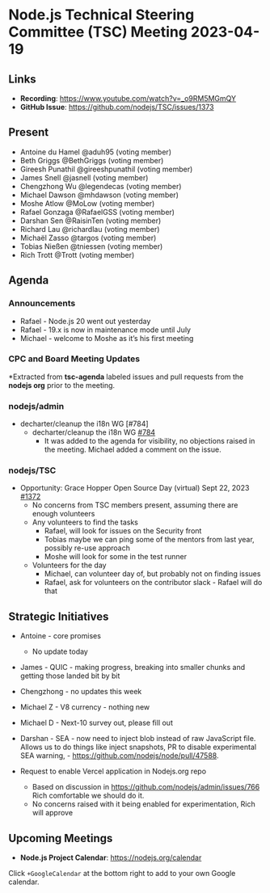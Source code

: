 # Node.js Technical Steering Committee (TSC) Meeting 2023-04-19

## Links

* **Recording**: <https://www.youtube.com/watch?v=_o9RM5MGmQY> 
* **GitHub Issue**: <https://github.com/nodejs/TSC/issues/1373>

## Present

* Antoine du Hamel @aduh95 (voting member)
* Beth Griggs @BethGriggs (voting member)
* Gireesh Punathil @gireeshpunathil (voting member)
* James Snell @jasnell (voting member)
* Chengzhong Wu @legendecas (voting member)
* Michael Dawson @mhdawson (voting member)
* Moshe Atlow @MoLow (voting member)
* Rafael Gonzaga @RafaelGSS (voting member)
* Darshan Sen @RaisinTen (voting member)
* Richard Lau @richardlau (voting member)
* Michaël Zasso @targos (voting member)
* Tobias Nießen @tniessen (voting member)
* Rich Trott @Trott (voting member)

## Agenda

### Announcements

* Rafael - Node.js 20 went out yesterday
* Rafael - 19.x is now in maintenance mode until July
* Michael - welcome to Moshe as it’s his first meeting

### CPC and Board Meeting Updates

*Extracted from **tsc-agenda** labeled issues and pull requests from the **nodejs org** prior to the meeting.

### nodejs/admin

* decharter/cleanup the i18n WG [#784]
  * decharter/cleanup the i18n WG [#784](https://github.com/nodejs/admin/issues/784)
    * It was added to the agenda for visibility, no objections raised in the meeting. Michael added a comment on the issue.

### nodejs/TSC

* Opportunity: Grace Hopper Open Source Day (virtual) Sept 22, 2023 [#1372](https://github.com/nodejs/TSC/issues/1372)
  * No concerns from TSC members present, assuming there are enough volunteers
  * Any volunteers to find the tasks
    * Rafael, will look for issues on the Security front
    * Tobias maybe we can ping some of the mentors from last year, possibly re-use approach
    * Moshe will look for some in the test runner
  * Volunteers for the day
    * Michael, can volunteer day of, but probably not on finding issues
    * Rafael, ask for volunteers on the contributor slack - Rafael will do that

## Strategic Initiatives

* Antoine - core promises
  * No update today
* James - QUIC - making progress, breaking into smaller chunks and getting those landed bit by bit
* Chengzhong - no updates this week
* Michael Z -  V8 currency - nothing new
* Michael D - Next-10 survey out, please fill out
* Darshan - SEA - now need to inject blob instead of raw JavaScript file. Allows us to do things like inject snapshots, PR to disable experimental SEA warning, - <https://github.com/nodejs/node/pull/47588>.

* Request to enable Vercel application in Nodejs.org repo
  * Based on discussion in <https://github.com/nodejs/admin/issues/766> Rich comfortable we should do it.
  * No concerns raised with it being enabled for experimentation, Rich will approve

## Upcoming Meetings

* **Node.js Project Calendar**: <https://nodejs.org/calendar>

Click `+GoogleCalendar` at the bottom right to add to your own Google calendar.
